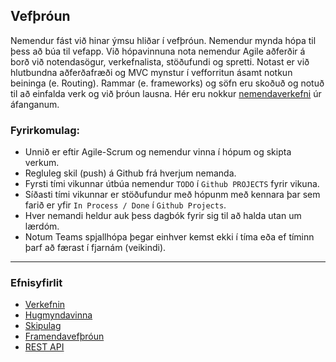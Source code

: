 ## Vefþróun 

Nemendur fást við hinar ýmsu hliðar í vefþróun. Nemendur mynda hópa til þess að búa til vefapp. Við hópavinnuna nota nemendur Agile aðferðir á borð við notendasögur, verkefnalista, stöðufundi og spretti. Notast er við hlutbundna aðferðafræði og MVC mynstur í vefforritun ásamt notkun beininga (e. Routing). Rammar (e. frameworks) og söfn eru skoðuð og notuð til að einfalda verk og við þróun lausna. Hér eru nokkur [nemendaverkefni](https://github.com/vefforritunII/afangi/blob/main/Nemendaverkefni.md) úr áfanganum.


### Fyrirkomulag:

- Unnið er eftir Agile-Scrum og nemendur vinna í hópum og skipta verkum.
- Regluleg skil (push) á Github frá hverjum nemanda.
- Fyrsti tími vikunnar útbúa nemendur `TODO` í `Github PROJECTS` fyrir vikuna.
- Síðasti tími vikunnar er stöðufundur með hópunm með kennara þar sem farið er yfir `In Process / Done` í `Github Projects`. 
- Hver nemandi heldur auk þess dagbók fyrir sig til að halda utan um lærdóm.
- Notum Teams spjallhópa þegar einhver kemst ekki í tíma eða ef tíminn þarf að færast í fjarnám (veikindi). 
  
---

### Efnisyfirlit
- [Verkefnin](https://github.com/vefforritunII/afangi/tree/main/Verkefni)
- [Hugmyndavinna](https://github.com/vefforritunII/afangi/blob/main/Hugmyndavinna.md)
- [Skipulag](https://github.com/vefforritunII/afangi/blob/main/Skipulag.md)
- [Framendavefþróun](https://github.com/vefforritunII/afangi/blob/main/Framendi.md)
- [REST API](https://github.com/vefforritunII/afangi/blob/main/RESTAPI.md)


